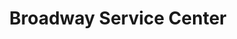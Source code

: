 ---
title: "Broadway Service Center"
url: /fountain-hill/broadway-service-center/
shop: car repair
---